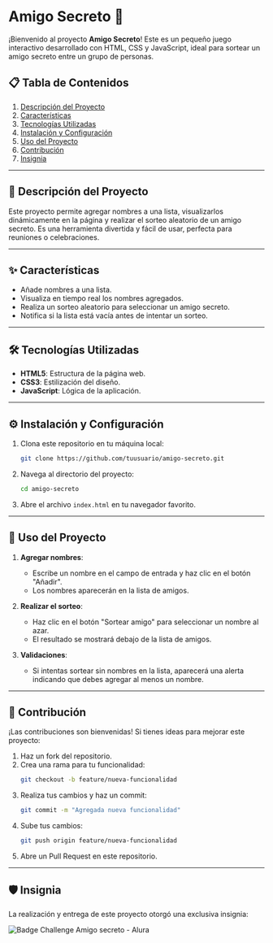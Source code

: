 # Amigo Secreto 🎉

¡Bienvenido al proyecto **Amigo Secreto**! Este es un pequeño juego interactivo desarrollado con HTML, CSS y JavaScript, ideal para sortear un amigo secreto entre un grupo de personas.

## 📋 Tabla de Contenidos

1. [Descripción del Proyecto](https://github.com/dyaccu/challenge-amigo-secreto_esp-main-ONEG8/blob/main/readme.md#-descripci%C3%B3n-del-proyecto)
2. [Características](https://github.com/dyaccu/challenge-amigo-secreto_esp-main-ONEG8/blob/main/readme.md#-caracter%C3%ADsticas)
3. [Tecnologías Utilizadas](https://github.com/dyaccu/challenge-amigo-secreto_esp-main-ONEG8/blob/main/readme.md#%EF%B8%8F-tecnolog%C3%ADas-utilizadas)
4. [Instalación y Configuración](https://github.com/dyaccu/challenge-amigo-secreto_esp-main-ONEG8/blob/main/readme.md#%EF%B8%8F-instalaci%C3%B3n-y-configuraci%C3%B3n)
5. [Uso del Proyecto](https://github.com/dyaccu/challenge-amigo-secreto_esp-main-ONEG8/blob/main/readme.md#-uso-del-proyecto)
6. [Contribución](https://github.com/dyaccu/challenge-amigo-secreto_esp-main-ONEG8/blob/main/readme.md#-contribuci%C3%B3n)
7. [Insignia](https://github.com/dyaccu/challenge-amigo-secreto_esp-main-ONEG8/blob/main/readme.md#%EF%B8%8F-insignia)

---

## 📖 Descripción del Proyecto

Este proyecto permite agregar nombres a una lista, visualizarlos dinámicamente en la página y realizar el sorteo aleatorio de un amigo secreto. Es una herramienta divertida y fácil de usar, perfecta para reuniones o celebraciones.

---

## ✨ Características

- Añade nombres a una lista.
- Visualiza en tiempo real los nombres agregados.
- Realiza un sorteo aleatorio para seleccionar un amigo secreto.
- Notifica si la lista está vacía antes de intentar un sorteo.

---

## 🛠️ Tecnologías Utilizadas

- **HTML5**: Estructura de la página web.
- **CSS3**: Estilización del diseño.
- **JavaScript**: Lógica de la aplicación.

---

## ⚙️ Instalación y Configuración

1. Clona este repositorio en tu máquina local:
   ```bash
   git clone https://github.com/tuusuario/amigo-secreto.git
   ```

2. Navega al directorio del proyecto:
   ```bash
   cd amigo-secreto
   ```

3. Abre el archivo `index.html` en tu navegador favorito.

---

## 🚀 Uso del Proyecto

1. **Agregar nombres**:
   - Escribe un nombre en el campo de entrada y haz clic en el botón "Añadir".
   - Los nombres aparecerán en la lista de amigos.

2. **Realizar el sorteo**:
   - Haz clic en el botón "Sortear amigo" para seleccionar un nombre al azar.
   - El resultado se mostrará debajo de la lista de amigos.

3. **Validaciones**:
   - Si intentas sortear sin nombres en la lista, aparecerá una alerta indicando que debes agregar al menos un nombre.

---

## 🤝 Contribución

¡Las contribuciones son bienvenidas! Si tienes ideas para mejorar este proyecto:

1. Haz un fork del repositorio.
2. Crea una rama para tu funcionalidad:
   ```bash
   git checkout -b feature/nueva-funcionalidad
   ```
3. Realiza tus cambios y haz un commit:
   ```bash
   git commit -m "Agregada nueva funcionalidad"
   ```
4. Sube tus cambios:
   ```bash
   git push origin feature/nueva-funcionalidad
   ```
5. Abre un Pull Request en este repositorio.

---

## 🛡️ Insignia

La realización y entrega de este proyecto otorgó una exclusiva insignia:

![Badge Challenge Amigo secreto - Alura](https://github.com/user-attachments/assets/3ccd7126-3c0c-4545-935b-787a1a6280fd)
